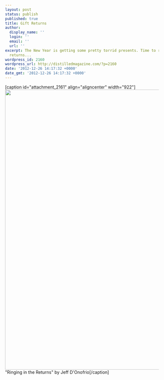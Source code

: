 ```yaml
---
layout: post
status: publish
published: true
title: Gift Returns
author:
  display_name: ''
  login: ''
  email: ''
  url: ''
excerpt: The New Year is getting some pretty torrid presents. Time to ring in the
  returns...
wordpress_id: 2160
wordpress_url: http://distilledmagazine.com/?p=2160
date: '2012-12-26 14:17:32 +0000'
date_gmt: '2012-12-26 14:17:32 +0000'
---
```

<p>[caption id="attachment_2161" align="aligncenter" width="922"]<a href="http://distilledmagazine.com/gift-returns/epson-scanner-image/" rel="attachment wp-att-2161"><img class=" wp-image-2161" title="2012 Returns" alt="" src="http://distilledmagazine.com/wp-content/uploads/2012/12/2012-Returns-1024x1019.jpg" width="922" height="917" /></a> "Ringing in the Returns" by Jeff D'Onofrio[/caption]</p>
